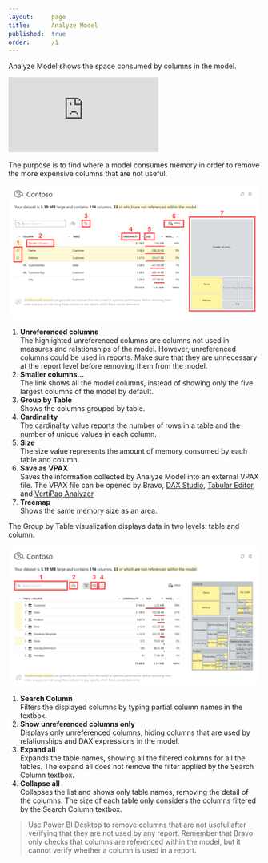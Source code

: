 ```yaml
---
layout:     page
title:      Analyze Model
published:  true
order:      /1
---
```

Analyze Model shows the space consumed by columns in the model.

<div class="video-container">
    <iframe src="https://player.vimeo.com/video/763673832" frameborder="0" allow="autoplay; fullscreen; picture-in-picture" allowfullscreen></iframe>
</div>

The purpose is to find where a model consumes memory in order to remove the more expensive columns that are not useful.

<img src="images/analyze-model-01.png" width="700">

1. **Unreferenced columns**<br> The highlighted unreferenced columns are columns not used in measures and relationships of the model. However, unreferenced columns could be used in reports. Make sure that they are unnecessary at the report level before removing them from the model.
2. **Smaller columns...**<br> The link shows all the model columns, instead of showing only the five largest columns of the model by default.
3. **Group by Table**<br> Shows the columns grouped by table.
4. **Cardinality**<br> The cardinality value reports the number of rows in a table and the number of unique values in each column.
5. **Size**<br> The size value represents the amount of memory consumed by each table and column.
6. **Save as VPAX**<br> Saves the information collected by Analyze Model into an external VPAX file. The VPAX file can be opened by Bravo, [DAX Studio](https://daxstudio.org/), [Tabular Editor](https://tabulareditor.com/), and [VertiPaq Analyzer](https://www.sqlbi.com/tools/vertipaq-analyzer/)
7. **Treemap**<br> Shows the same memory size as an area.

The Group by Table visualization displays data in two levels: table and column.

<img src="images/analyze-model-02.png" width="700">

1. **Search Column**<br> Filters the displayed columns by typing partial column names in the textbox.
2. **Show unreferenced columns only**<br> Displays only unreferenced columns, hiding columns that are used by relationships and DAX expressions in the model.
3. **Expand all**<br> Expands the table names, showing all the filtered columns for all the tables. The expand all does not remove the filter applied by the Search Column textbox.
4. **Collapse all**<br> Collapses the list and shows only table names, removing the detail of the columns. The size of each table only considers the columns filtered by the Search Column textbox.

>Use Power BI Desktop to remove columns that are not useful after verifying that they are not used by any report. Remember that Bravo only checks that columns are referenced within the model, but it cannot verify whether a column is used in a report.